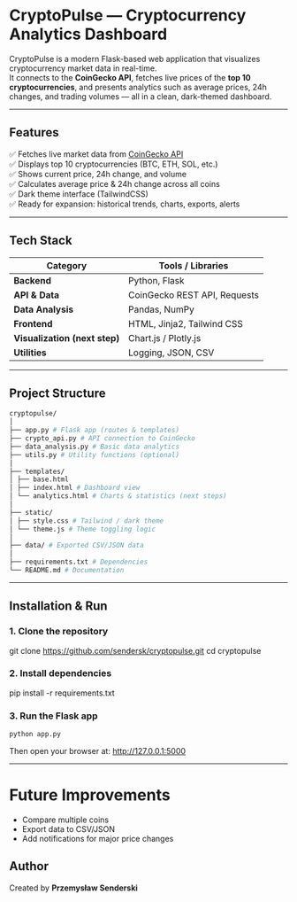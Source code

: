 # CryptoPulse — Cryptocurrency Analytics Dashboard

CryptoPulse is a modern Flask-based web application that visualizes cryptocurrency market data in real-time.  
It connects to the **CoinGecko API**, fetches live prices of the **top 10 cryptocurrencies**, and presents analytics such as average prices, 24h changes, and trading volumes — all in a clean, dark-themed dashboard.

---

## Features

✅ Fetches live market data from [CoinGecko API](https://www.coingecko.com/en/api)  
✅ Displays top 10 cryptocurrencies (BTC, ETH, SOL, etc.)  
✅ Shows current price, 24h change, and volume  
✅ Calculates average price & 24h change across all coins  
✅ Dark theme interface (TailwindCSS)  
✅ Ready for expansion: historical trends, charts, exports, alerts  

---

## Tech Stack

| Category | Tools / Libraries |
|-----------|------------------|
| **Backend** | Python, Flask |
| **API & Data** | CoinGecko REST API, Requests |
| **Data Analysis** | Pandas, NumPy |
| **Frontend** | HTML, Jinja2, Tailwind CSS |
| **Visualization (next step)** | Chart.js / Plotly.js |
| **Utilities** | Logging, JSON, CSV |

---

## Project Structure

```bash
cryptopulse/
│
├── app.py # Flask app (routes & templates)
├── crypto_api.py # API connection to CoinGecko
├── data_analysis.py # Basic data analytics
├── utils.py # Utility functions (optional)
│
├── templates/
│ ├── base.html
│ ├── index.html # Dashboard view
│ └── analytics.html # Charts & statistics (next steps)
│
├── static/
│ ├── style.css # Tailwind / dark theme
│ └── theme.js # Theme toggling logic
│
├── data/ # Exported CSV/JSON data
│
├── requirements.txt # Dependencies
└── README.md # Documentation
```

---

## Installation & Run

### 1. Clone the repository

git clone https://github.com/sendersk/cryptopulse.git
cd cryptopulse

### 2. Install dependencies

pip install -r requirements.txt

### 3. Run the Flask app

```bash
python app.py
```
Then open your browser at:
http://127.0.0.1:5000

---

# Future Improvements

- Compare multiple coins
- Export data to CSV/JSON
- Add notifications for major price changes

## Author

Created by **Przemysław Senderski**